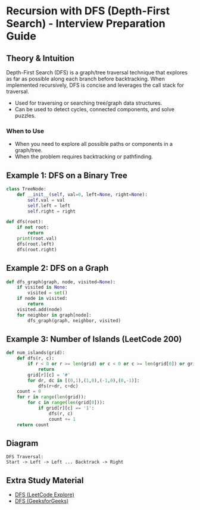 # Recursion with DFS (Depth-First Search) - Interview Preparation Guide

## Theory & Intuition
Depth-First Search (DFS) is a graph/tree traversal technique that explores as far as possible along each branch before backtracking. When implemented recursively, DFS is concise and leverages the call stack for traversal.

- Used for traversing or searching tree/graph data structures.
- Can be used to detect cycles, connected components, and solve puzzles.

### When to Use
- When you need to explore all possible paths or components in a graph/tree.
- When the problem requires backtracking or pathfinding.

## Example 1: DFS on a Binary Tree
```python
class TreeNode:
    def __init__(self, val=0, left=None, right=None):
        self.val = val
        self.left = left
        self.right = right

def dfs(root):
    if not root:
        return
    print(root.val)
    dfs(root.left)
    dfs(root.right)
```

## Example 2: DFS on a Graph
```python
def dfs_graph(graph, node, visited=None):
    if visited is None:
        visited = set()
    if node in visited:
        return
    visited.add(node)
    for neighbor in graph[node]:
        dfs_graph(graph, neighbor, visited)
```

## Example 3: Number of Islands (LeetCode 200)
```python
def num_islands(grid):
    def dfs(r, c):
        if r < 0 or r >= len(grid) or c < 0 or c >= len(grid[0]) or grid[r][c] != '1':
            return
        grid[r][c] = '#'
        for dr, dc in [(0,1),(1,0),(-1,0),(0,-1)]:
            dfs(r+dr, c+dc)
    count = 0
    for r in range(len(grid)):
        for c in range(len(grid[0])):
            if grid[r][c] == '1':
                dfs(r, c)
                count += 1
    return count
```

## Diagram
```
DFS Traversal:
Start -> Left -> Left ... Backtrack -> Right
```

## Extra Study Material
- [DFS (LeetCode Explore)](https://leetcode.com/explore/learn/card/graph/619/depth-first-search-in-graph/)
- [DFS (GeeksforGeeks)](https://www.geeksforgeeks.org/depth-first-search-or-dfs-for-a-graph/)
